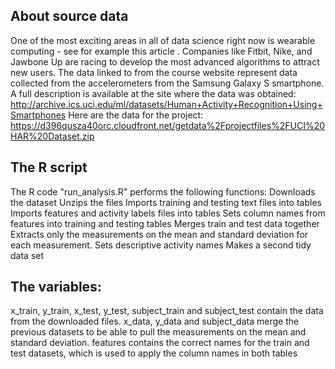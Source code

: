## About source data
One of the most exciting areas in all of data science right now is wearable computing - see for example this article . Companies like Fitbit, Nike, and Jawbone Up are racing to develop the most advanced algorithms to attract new users. The data linked to from the course website represent data collected from the accelerometers from the Samsung Galaxy S smartphone. A full description is available at the site where the data was obtained:
http://archive.ics.uci.edu/ml/datasets/Human+Activity+Recognition+Using+Smartphones Here are the data for the project: https://d396qusza40orc.cloudfront.net/getdata%2Fprojectfiles%2FUCI%20HAR%20Dataset.zip

## The R script
The R code "run_analysis.R" performs the following functions:
Downloads the dataset
Unzips the files
Imports training and testing text files into tables
Imports features and activity labels files into tables
Sets column names from features into training and testing tables
Merges train and test data together
Extracts only the measurements on the mean and standard deviation for each measurement.
Sets descriptive activity names
Makes a second tidy data set

## The variables:
x_train, y_train, x_test, y_test, subject_train and subject_test contain the data from the downloaded files.
x_data, y_data and subject_data merge the previous datasets to be able to pull the measurements on the mean and standard deviation.
features contains the correct names for the train and test datasets, which is used to apply the column names in both tables